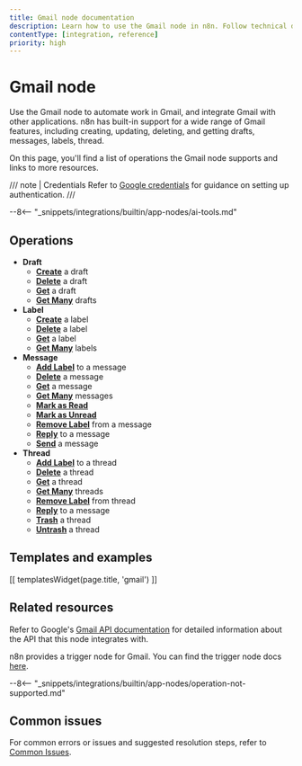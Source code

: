 ```yaml
---
title: Gmail node documentation
description: Learn how to use the Gmail node in n8n. Follow technical documentation to integrate Gmail node into your workflows.
contentType: [integration, reference]
priority: high
---
```


# Gmail node

Use the Gmail node to automate work in Gmail, and integrate Gmail with other applications. n8n has built-in support for a wide range of Gmail features, including creating, updating, deleting, and getting drafts, messages, labels, thread.  

On this page, you'll find a list of operations the Gmail node supports and links to more resources.

/// note | Credentials
Refer to [Google credentials](/integrations/builtin/credentials/google/index.md) for guidance on setting up authentication. 
///

--8<-- "_snippets/integrations/builtin/app-nodes/ai-tools.md"

## Operations

* **Draft**
	* [**Create**](/integrations/builtin/app-nodes/n8n-nodes-base.gmail/draft-operations.md#create-a-draft) a draft
	* [**Delete**](/integrations/builtin/app-nodes/n8n-nodes-base.gmail/draft-operations.md#delete-a-draft) a draft
	* [**Get**](/integrations/builtin/app-nodes/n8n-nodes-base.gmail/draft-operations.md#get-a-draft) a draft
	* [**Get Many**](/integrations/builtin/app-nodes/n8n-nodes-base.gmail/draft-operations.md#get-many-drafts) drafts
* **Label**
	* [**Create**](/integrations/builtin/app-nodes/n8n-nodes-base.gmail/label-operations.md#create-a-label) a label
	* [**Delete**](/integrations/builtin/app-nodes/n8n-nodes-base.gmail/label-operations.md#delete-a-label) a label
	* [**Get**](/integrations/builtin/app-nodes/n8n-nodes-base.gmail/label-operations.md#get-a-label) a label
	* [**Get Many**](/integrations/builtin/app-nodes/n8n-nodes-base.gmail/label-operations.md#get-many-labels) labels
* **Message**
	* [**Add Label**](/integrations/builtin/app-nodes/n8n-nodes-base.gmail/message-operations.md#add-label-to-a-message) to a message
	* [**Delete**](/integrations/builtin/app-nodes/n8n-nodes-base.gmail/message-operations.md#delete-a-message) a message
	* [**Get**](/integrations/builtin/app-nodes/n8n-nodes-base.gmail/message-operations.md#get-a-message) a message
	* [**Get Many**](/integrations/builtin/app-nodes/n8n-nodes-base.gmail/message-operations.md#get-many-messages) messages
	* [**Mark as Read**](/integrations/builtin/app-nodes/n8n-nodes-base.gmail/message-operations.md#mark-as-read)
	* [**Mark as Unread**](/integrations/builtin/app-nodes/n8n-nodes-base.gmail/message-operations.md#mark-as-unread)
	* [**Remove Label**](/integrations/builtin/app-nodes/n8n-nodes-base.gmail/message-operations.md#remove-label-from-a-message) from a message
	* [**Reply**](/integrations/builtin/app-nodes/n8n-nodes-base.gmail/message-operations.md#reply-to-a-message) to a message
	* [**Send**](/integrations/builtin/app-nodes/n8n-nodes-base.gmail/message-operations.md#send-a-message) a message
* **Thread**
	* [**Add Label**](/integrations/builtin/app-nodes/n8n-nodes-base.gmail/thread-operations.md#add-label-to-a-thread) to a thread
	* [**Delete**](/integrations/builtin/app-nodes/n8n-nodes-base.gmail/thread-operations.md#delete-a-thread) a thread
	* [**Get**](/integrations/builtin/app-nodes/n8n-nodes-base.gmail/thread-operations.md#get-a-thread) a thread
	* [**Get Many**](/integrations/builtin/app-nodes/n8n-nodes-base.gmail/thread-operations.md#get-many-threads) threads
	* [**Remove Label**](/integrations/builtin/app-nodes/n8n-nodes-base.gmail/thread-operations.md#remove-label-from-a-thread) from thread
	* [**Reply**](/integrations/builtin/app-nodes/n8n-nodes-base.gmail/thread-operations.md#reply-to-a-message) to a message
	* [**Trash**](/integrations/builtin/app-nodes/n8n-nodes-base.gmail/thread-operations.md#trash-a-thread) a thread
	* [**Untrash**](/integrations/builtin/app-nodes/n8n-nodes-base.gmail/thread-operations.md#untrash-a-thread) a thread

## Templates and examples

<!-- see https://www.notion.so/n8n/Pull-in-templates-for-the-integrations-pages-37c716837b804d30a33b47475f6e3780 -->
[[ templatesWidget(page.title, 'gmail') ]]

## Related resources

Refer to Google's [Gmail API documentation](https://developers.google.com/gmail/api) for detailed information about the API that this node integrates with.

n8n provides a trigger node for Gmail. You can find the trigger node docs [here](/integrations/builtin/trigger-nodes/n8n-nodes-base.gmailtrigger/index.md).

--8<-- "_snippets/integrations/builtin/app-nodes/operation-not-supported.md"

## Common issues

For common errors or issues and suggested resolution steps, refer to [Common Issues](/integrations/builtin/app-nodes/n8n-nodes-base.gmail/common-issues.md).
